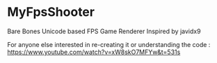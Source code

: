 # MyFpsShooter
Bare Bones Unicode based FPS Game Renderer Inspired by javidx9

For anyone else interested in re-creating it or understanding the code :  
https://www.youtube.com/watch?v=xW8skO7MFYw&t=531s
